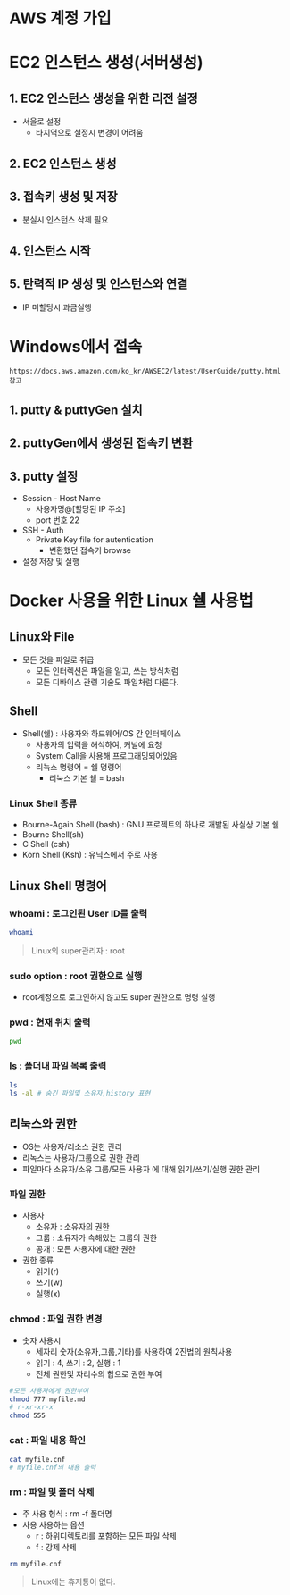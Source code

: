 # AWS 계정 가입

# EC2 인스턴스 생성(서버생성)
## 1. EC2 인스턴스 생성을 위한 리전 설정
+ 서울로 설정
  + 타지역으로 설정시 변경이 어려움
## 2. EC2 인스턴스 생성
## 3. 접속키 생성 및 저장
+ 분실시 인스턴스 삭제 필요
## 4. 인스턴스 시작
## 5. 탄력적 IP 생성 및 인스턴스와 연결
+ IP 미할당시 과금실행

# Windows에서 접속
    https://docs.aws.amazon.com/ko_kr/AWSEC2/latest/UserGuide/putty.html 참고
## 1. putty & puttyGen 설치
## 2. puttyGen에서 생성된 접속키 변환
## 3. putty 설정
+ Session - Host Name 
  + 사용자명@[할당된 IP 주소]
  + port 번호 22
+ SSH - Auth
  + Private Key file for autentication
    + 변환했던 접속키 browse
+ 설정 저장 및 실행

# Docker 사용을 위한 Linux 쉘 사용법
## Linux와 File
+ 모든 것을 파일로 취급
  + 모든 인터렉션은 파일을 일고, 쓰는 방식처럼
  + 모든 디바이스 관련 기술도 파일처럼 다룬다.

## Shell
+ Shell(쉘) : 사용자와 하드웨어/OS 간 인터페이스 
  + 사용자의 입력을 해석하여, 커널에 요청
  + System Call을 사용해 프로그래밍되어있음
  + 리눅스 명령어 = 쉘 명령어
    + 리눅스 기본 쉘 = bash
### Linux Shell 종류
+ Bourne-Again Shell (bash) : GNU 프로젝트의 하나로 개발된 사실상 기본 쉘
+ Bourne Shell(sh)
+ C Shell (csh)
+ Korn Shell (Ksh) : 유닉스에서 주로 사용

## Linux Shell 명령어
### whoami : 로그인된 User ID를 출력
``` bash
whoami
```
  >Linux의 super관리자 : root
### sudo option : root 권한으로 실행
+ root계정으로 로그인하지 않고도 super 권한으로 명령 실행
### pwd : 현재 위치 출력
``` bash
pwd
``` 
### ls : 폴더내 파일 목록 출력
``` bash
ls 
ls -al # 숨긴 파일및 소유자,history 표현 
```

## 리눅스와 권한
+ OS는 사용자/리소스 권한 관리
+ 리녹스는 사용자/그룹으로 권한 관리
+ 파일마다 소유자/소유 그룹/모든 사용자 에 대해 읽기/쓰기/실행 권한 관리

### 파일 권한
+ 사용자
  + 소유자 : 소유자의 권한
  + 그룹 : 소유자가 속해있는 그룹의 권한
  + 공개 : 모든 사용자에 대한 권한
+ 권한 종류
  + 읽기(r)
  + 쓰기(w)
  + 실행(x)

### chmod : 파일 권한 변경
+ 숫자 사용시
  + 세자리 숫자(소유자,그룹,기타)를 사용하여 2진법의 원칙사용
  + 읽기 : 4, 쓰기 : 2, 실행 : 1
  + 전체 권한및 자리수의 합으로 권한 부여
``` bash
#모든 사용자에게 권한부여
chmod 777 myfile.md
# r-xr-xr-x
chmod 555 
```
### cat : 파일 내용 확인
``` bash
cat myfile.cnf
# myfile.cnf의 내용 출력
```
### rm : 파일 및 폴더 삭제
+ 주 사용 형식 : rm -f 폴더명
+ 사용 사용하는 옵션
  + r : 하위디렉토리를 포함하는 모든 파일 삭제
  + f : 강제 삭제
``` bash
rm myfile.cnf
```
> Linux에는 휴지통이 없다.
